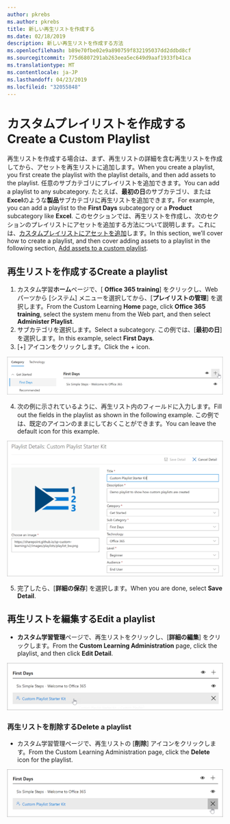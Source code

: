 ```yaml
---
author: pkrebs
ms.author: pkrebs
title: 新しい再生リストを作成する
ms.date: 02/18/2019
description: 新しい再生リストを作成する方法
ms.openlocfilehash: b89e70fbe02e9a890759f832195037dd2ddbd8cf
ms.sourcegitcommit: 775d6807291ab263eea5ec649d9aaf1933fb41ca
ms.translationtype: MT
ms.contentlocale: ja-JP
ms.lasthandoff: 04/23/2019
ms.locfileid: "32055848"
---
```

# <a name="create-a-custom-playlist"></a><span data-ttu-id="e27cc-103">カスタムプレイリストを作成する</span><span class="sxs-lookup"><span data-stu-id="e27cc-103">Create a Custom Playlist</span></span>

<span data-ttu-id="e27cc-104">再生リストを作成する場合は、まず、再生リストの詳細を含む再生リストを作成してから、アセットを再生リストに追加します。</span><span class="sxs-lookup"><span data-stu-id="e27cc-104">When you create a playlist, you first create the playlist with the playlist details, and then add assets to the playlist.</span></span> <span data-ttu-id="e27cc-105">任意のサブカテゴリにプレイリストを追加できます。</span><span class="sxs-lookup"><span data-stu-id="e27cc-105">You can add a playlist to any subcategory.</span></span> <span data-ttu-id="e27cc-106">たとえば、**最初の日**のサブカテゴリ、または**Excel**のような**製品**サブカテゴリに再生リストを追加できます。</span><span class="sxs-lookup"><span data-stu-id="e27cc-106">For example, you can add a playlist to the **First Days** subcategory or a **Product** subcategory like **Excel**.</span></span> <span data-ttu-id="e27cc-107">このセクションでは、再生リストを作成し、次のセクションのプレイリストにアセットを追加する方法について説明します。これには、[カスタムプレイリストにアセットを追加](custom_addassets.md)します。</span><span class="sxs-lookup"><span data-stu-id="e27cc-107">In this section, we’ll cover how to create a playlist, and then cover adding assets to a playlist in the following section, [Add assets to a custom playlist](custom_addassets.md).</span></span>

## <a name="create-a-playlist"></a><span data-ttu-id="e27cc-108">再生リストを作成する</span><span class="sxs-lookup"><span data-stu-id="e27cc-108">Create a playlist</span></span> 

1. <span data-ttu-id="e27cc-109">カスタム学習**ホーム**ページで、[ **Office 365 training**] をクリックし、Web パーツから [システム] メニューを選択してから、[**プレイリストの管理**] を選択します。</span><span class="sxs-lookup"><span data-stu-id="e27cc-109">From the Custom Learning **Home** page, click **Office 365 training**, select the system menu from the Web part, and then select **Administer Playlist**.</span></span> 
2. <span data-ttu-id="e27cc-110">サブカテゴリを選択します。</span><span class="sxs-lookup"><span data-stu-id="e27cc-110">Select a subcategory.</span></span> <span data-ttu-id="e27cc-111">この例では、[**最初の日**] を選択します。</span><span class="sxs-lookup"><span data-stu-id="e27cc-111">In this example, select **First Days**.</span></span>  
3. <span data-ttu-id="e27cc-112">[+] アイコンをクリックします。</span><span class="sxs-lookup"><span data-stu-id="e27cc-112">Click the + icon.</span></span>  

![cg-newplaylistbtn](media/cg-newplaylistbtn.png)

4.  <span data-ttu-id="e27cc-114">次の例に示されているように、再生リスト内のフィールドに入力します。</span><span class="sxs-lookup"><span data-stu-id="e27cc-114">Fill out the fields in the playlist as shown in the following example.</span></span> <span data-ttu-id="e27cc-115">この例では、既定のアイコンのままにしておくことができます。</span><span class="sxs-lookup"><span data-stu-id="e27cc-115">You can leave the default icon for this example.</span></span> 

![cg-newplaylistdetails](media/cg-newplaylistdetails.png)

5.  <span data-ttu-id="e27cc-117">完了したら、[**詳細の保存**] を選択します。</span><span class="sxs-lookup"><span data-stu-id="e27cc-117">When you are done, select **Save Detail**.</span></span> 

## <a name="edit-a-playlist"></a><span data-ttu-id="e27cc-118">再生リストを編集する</span><span class="sxs-lookup"><span data-stu-id="e27cc-118">Edit a playlist</span></span>

- <span data-ttu-id="e27cc-119">**カスタム学習管理**ページで、再生リストをクリックし、[**詳細の編集**] をクリックします。</span><span class="sxs-lookup"><span data-stu-id="e27cc-119">From the **Custom Learning Administration** page, click the playlist, and then click **Edit Detail**.</span></span>  

![cg-editplaylist](media/cg-editplaylist.png)

### <a name="delete-a-playlist"></a><span data-ttu-id="e27cc-121">再生リストを削除する</span><span class="sxs-lookup"><span data-stu-id="e27cc-121">Delete a playlist</span></span>

- <span data-ttu-id="e27cc-122">カスタム学習管理ページで、再生リストの [**削除**] アイコンをクリックします。</span><span class="sxs-lookup"><span data-stu-id="e27cc-122">From the Custom Learning Administration page, click the **Delete** icon for the playlist.</span></span>  

![cg-deleteplaylist](media/cg-deleteplaylist.png)